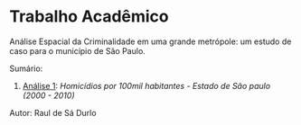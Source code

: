 # Trabalho Acadêmico

Análise Espacial da Criminalidade em uma grande metrópole: um estudo de caso para o município de São Paulo.

Sumário:
1. [Análise 1](https://github.com/rdurl0/meu_projeto/blob/master/An%C3%A1lise_1.Rmd): _Homicídios por 100mil habitantes - Estado de São paulo (2000 - 2010)_

Autor: Raul de Sá Durlo

